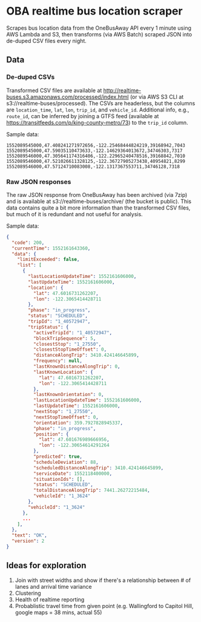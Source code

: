 # OBA realtime bus location scraper

Scrapes bus location data from the OneBusAway API every 1 minute using AWS Lambda and S3, then transforms (via AWS Batch) scraped JSON into de-duped CSV files every night.

## Data

### De-duped CSVs

Transformed CSV files are available at http://realtime-buses.s3.amazonaws.com/processed/index.html (or via AWS S3 CLI at s3://realtime-buses/processed). The CSVs are headerless, but the columns are `location_time`, `lat`, `lon`, `trip_id`, and `vehicle_id`. Additional info, e.g., `route_id`, can be inferred by joining a GTFS feed (available at https://transitfeeds.com/p/king-county-metro/73) to the `trip_id` column.

Sample data:

```csv
1552089545000,47.408241271972656,-122.25468444824219,39168942,7043
1552089545000,47.59035110473633,-122.14629364013672,34746303,7317
1552089546000,47.305641174316406,-122.22965240478516,39168842,7010
1552089546000,47.521026611328125,-122.36727905273438,40954821,8299
1552089546000,47.57124710083008,-122.1317367553711,34746128,7318
```

### Raw JSON responses

The raw JSON response from OneBusAway has been archived (via 7zip) and is available at s3://realtime-buses/archive/ (the bucket is public). This data contains quite a bit more information than the transformed CSV files, but much of it is redundant and not useful for analysis.

Sample data:

```json
{
  "code": 200,
  "currentTime": 1552161643360,
  "data": {
    "limitExceeded": false,
    "list": [
      {
        "lastLocationUpdateTime": 1552161606000,
        "lastUpdateTime": 1552161606000,
        "location": {
          "lat": 47.6016731262207,
          "lon": -122.3065414428711
        },
        "phase": "in_progress",
        "status": "SCHEDULED",
        "tripId": "1_40572947",
        "tripStatus": {
          "activeTripId": "1_40572947",
          "blockTripSequence": 5,
          "closestStop": "1_27550",
          "closestStopTimeOffset": 0,
          "distanceAlongTrip": 3410.424146645899,
          "frequency": null,
          "lastKnownDistanceAlongTrip": 0,
          "lastKnownLocation": {
            "lat": 47.6016731262207,
            "lon": -122.3065414428711
          },
          "lastKnownOrientation": 0,
          "lastLocationUpdateTime": 1552161606000,
          "lastUpdateTime": 1552161606000,
          "nextStop": "1_27550",
          "nextStopTimeOffset": 0,
          "orientation": 359.7927828945337,
          "phase": "in_progress",
          "position": {
            "lat": 47.601676989666956,
            "lon": -122.30654614291264
          },
          "predicted": true,
          "scheduleDeviation": 88,
          "scheduledDistanceAlongTrip": 3410.424146645899,
          "serviceDate": 1552118400000,
          "situationIds": [],
          "status": "SCHEDULED",
          "totalDistanceAlongTrip": 7441.26272215484,
          "vehicleId": "1_3624"
        },
        "vehicleId": "1_3624"
      },
      ...
    ],
  },
  "text": "OK",
  "version": 2
}
```


## Ideas for exploration

1. Join with street widths and show if there's a relationship between # of lanes and arrival time variance
2. Clustering
3. Health of realtime reporting
4. Probablistic travel time from given point (e.g. Wallingford to Capitol Hill, google maps = 38 mins, actual 55)
